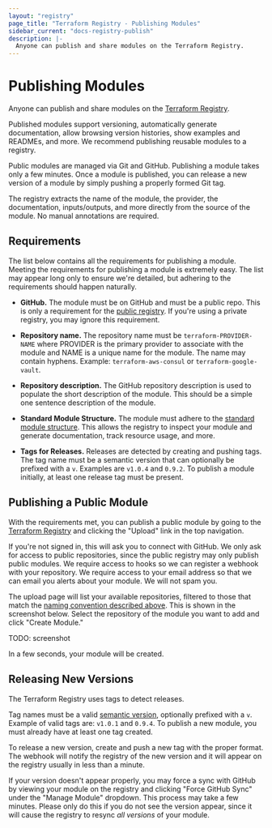 ```yaml
---
layout: "registry"
page_title: "Terraform Registry - Publishing Modules"
sidebar_current: "docs-registry-publish"
description: |-
  Anyone can publish and share modules on the Terraform Registry.
---
```


# Publishing Modules

Anyone can publish and share modules on the [Terraform Registry](https://registry.terraform.io).

Published modules support versioning, automatically generate documentation,
allow browsing version histories, show examples and READMEs, and more. We
recommend publishing reusable modules to a registry.

Public modules are managed via Git and GitHub. Publishing a module takes only
a few minutes. Once a module is published, you can release a new version of
a module by simply pushing a properly formed Git tag.

The registry extracts the name of the module, the provider, the documentation,
inputs/outputs, and more directly from the source of the module. No manual
annotations are required.

## Requirements

The list below contains all the requirements for publishing a module.
Meeting the requirements for publishing a module is extremely easy. The
list may appear long only to ensure we're detailed, but adhering to the
requirements should happen naturally.

* **GitHub.** The module must be on GitHub and must be a public repo.
This is only a requirement for the [public registry](https://registry.terraform.io).
If you're using a private registry, you may ignore this requirement.

* **Repository name.** The repository name must be `terraform-PROVIDER-NAME`
where PROVIDER is the primary provider to associate with the module and
NAME is a unique name for the module. The name may contain hyphens. Example:
`terraform-aws-consul` or `terraform-google-vault`.

* **Repository description.** The GitHub repository description is used
to populate the short description of the module. This should be a simple
one sentence description of the module.

* **Standard Module Structure.** The module must adhere to the
[standard module structure](/docs/modules/create.html#standard-module-structure).
This allows the registry to inspect your module and generate documentation,
track resource usage, and more.

* **Tags for Releases.** Releases are detected by creating and pushing
tags. The tag name must be a semantic version that can optionally be prefixed
with a `v`. Examples are `v1.0.4` and `0.9.2`. To publish a module initially,
at least one release tag must be present.

## Publishing a Public Module

With the requirements met, you can publish a public module by going to
the [Terraform Registry](https://registry.terraform.io) and clicking the
"Upload" link in the top navigation.

If you're not signed in, this will ask you to connect with GitHub. We only
ask for access to public repositories, since the public registry may only
publish public modules. We require access to hooks so we can register a webhook
with your repository. We require access to your email address so that we can
email you alerts about your module. We will not spam you.

The upload page will list your available repositories, filtered to those that
match the [naming convention described above](#Requirements). This is shown in
the screenshot below. Select the repository of the module you want to add and
click "Create Module."

TODO: screenshot

In a few seconds, your module will be created.

## Releasing New Versions

The Terraform Registry uses tags to detect releases.

Tag names must be a valid [semantic version](http://semver.org), optionally
prefixed with a `v`. Example of valid tags are: `v1.0.1` and `0.9.4`. To publish
a new module, you must already have at least one tag created.

To release a new version, create and push a new tag with the proper format.
The webhook will notify the registry of the new version and it will appear
on the registry usually in less than a minute.

If your version doesn't appear properly, you may force a sync with GitHub
by viewing your module on the registry and clicking "Force GitHub Sync"
under the "Manage Module" dropdown. This process may take a few minutes.
Please only do this if you do not see the version appear, since it will
cause the registry to resync _all versions_ of your module.
